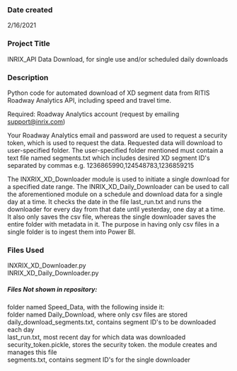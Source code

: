 ### Date created
2/16/2021

### Project Title
INRIX_API Data Download, for single use and/or scheduled daily downloads

### Description
Python code for automated download of XD segment data from RITIS Roadway Analytics API, including speed and travel time. 

Required: Roadway Analytics account (request by emailing support@inrix.com)

Your Roadway Analytics email and password are used to request a security token, which is used to request the data. Requested data will download to user-specified folder. The user-specified folder mentioned must contain a text file named segments.txt which includes desired XD segment ID's separated by commas e.g. 1236865990,124548783,1236859215

The INXRIX_XD_Downloader module is used to initiate a single download for a specified date range. The INRIX_XD_Daily_Downloader can be used to call the aforementioned module on a schedule and download data for a single day at a time. It checks the date in the file last_run.txt and runs the downloader for every day from that date until yesterday, one day at a time. It also only saves the csv file, whereas the single downloader saves the entire folder with metadata in it. The purpose in having only csv files in a single folder is to ingest them into Power BI.

### Files Used
INXRIX_XD_Downloader.py  
INRIX_XD_Daily_Downloader.py

##### Files Not shown in repository:  
folder named Speed_Data, with the following inside it:  
folder named Daily_Download, where only csv files are stored  
daily_download_segments.txt, contains segment ID's to be downloaded each day  
last_run.txt, most recent day for which data was downloaded  
security_token.pickle, stores the security token. the module creates and manages this file  
segments.txt, contains segment ID's for the single downloader  